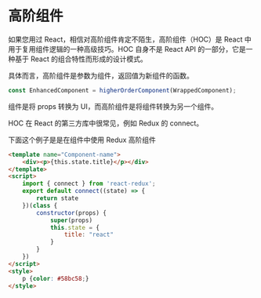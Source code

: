 # 高阶组件

如果您用过 React，相信对高阶组件肯定不陌生，高阶组件（HOC）是 React 中用于复用组件逻辑的一种高级技巧。HOC 自身不是 React API 的一部分，它是一种基于 React 的组合特性而形成的设计模式。

具体而言，高阶组件是参数为组件，返回值为新组件的函数。
```js
const EnhancedComponent = higherOrderComponent(WrappedComponent);
```
组件是将 props 转换为 UI，而高阶组件是将组件转换为另一个组件。

HOC 在 React 的第三方库中很常见，例如 Redux 的 connect。

下面这个例子是是在组件中使用 Redux 高阶组件
```html
<template name="Component-name">
    <div><p>{this.state.title}</p></div>
</template>
<script>
    import { connect } from 'react-redux';
    export default connect((state) => {
        return state
    })(class {
        constructor(props) {
            super(props)
            this.state = {
                title: "react"
            }
        }
    })
</script>
<style>
    p {color: #58bc58;}
</style>
```